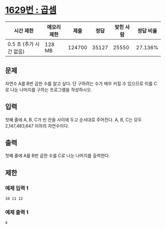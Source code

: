 [1629번 : 곱셈](https://www.acmicpc.net/problem/1629)
==================================================

| 시간 제한 | 메모리 제한 | 제출 | 정답 | 맞힌 사람 | 정답 비율 |
| --- | --- | --- | --- | --- | --- |
| 0.5 초 (추가 시간 없음) | 128 MB | 124700 | 35127 | 25550 | 27.136% |


문제
--
자연수 A를 B번 곱한 수를 알고 싶다. 단 구하려는 수가 매우 커질 수 있으므로 이를 C로 나눈 나머지를 구하는 프로그램을 작성하시오.


입력
--
첫째 줄에 A, B, C가 빈 칸을 사이에 두고 순서대로 주어진다. A, B, C는 모두 2,147,483,647 이하의 자연수이다.


출력
--
첫째 줄에 A를 B번 곱한 수를 C로 나눈 나머지를 출력한다.


제한
--


### 예제 입력 1
```css
10 11 12
```


### 예제 출력 1
```css
4
```




